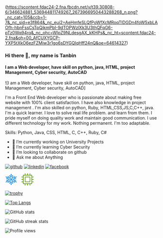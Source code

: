 (https://scontent.fdac24-2.fna.fbcdn.net/v/t39.30808-6/346624881_536944811749267_2673966950443288268_n.png?_nc_cat=105&ccb=1-7&_nc_sid=e3f864&_nc_eui2=AeHmfeSLQfPoWfXcMRoqTlDGDn4foW5xbLAOfh-hbnFssCsTpQikmPbI-9dTOPWzlXk3U3thQFqG6-pTz0Wq94rq&_nc_ohc=WlpZ9NLdesgAX_kKHPs&_nc_ht=scontent.fdac24-2.fna&oh=00_AfCUXYGCP-YXP5tXkO6ezFZMiw3r1go6sDYGQIqHff24nQ&oe=64614327)
### Hi there 👋, my name is Tanbin
#### I am a Web developer, have skill on python, java, HTML, project Management, Cyber security, AutoCAD
![I am a Web developer, have skill on python, java, HTML, project Management, Cyber security, AutoCAD]

I'm a Front End Web developer who is passionate about making free website with 100% client satisfaction. I have also knowledge in project management . I'm also skilled on python, Ruby, HTML,CSS,JS,C,C++, java. I'm a quick learner. I love to solve real life problem. and learn from them. I pride myself on doing quality work and maintain good communication. I use different technology for my work. Nothing permanent. I'm too adaptable.

Skills: Python, Java, CSS, HTML, C, C++, Ruby, C#

- 🔭 I’m currently working on University Projects 
- 🌱 I’m currently learning Cyber Security 
- 👯 I’m looking to collaborate on github 
- 💬 Ask me about Anything 


[<img src='https://cdn.jsdelivr.net/npm/simple-icons@3.0.1/icons/github.svg' alt='github' height='40'>](https://github.com/Tanbin23)  [<img src='https://cdn.jsdelivr.net/npm/simple-icons@3.0.1/icons/linkedin.svg' alt='linkedin' height='40'>](https://www.linkedin.com/in/https://www.linkedin.com/in/tanbin-ahmed-a42a131b7//)  [<img src='https://cdn.jsdelivr.net/npm/simple-icons@3.0.1/icons/facebook.svg' alt='facebook' height='40'>](https://www.facebook.com/https://www.facebook.com/tanvin.ahmed.733/)  

<a href='https://archiveprogram.github.com/'><img src='https://raw.githubusercontent.com/acervenky/animated-github-badges/master/assets/acbadge.gif' width='40' height='40'></a> <a href='https://docs.github.com/en/developers'><img src='https://raw.githubusercontent.com/acervenky/animated-github-badges/master/assets/devbadge.gif' width='40' height='40'></a> 

[![trophy](https://github-profile-trophy.vercel.app/?username=Tanbin23)](https://github.com/ryo-ma/github-profile-trophy)

[![Top Langs](https://github-readme-stats.vercel.app/api/top-langs/?username=Tanbin23)](https://github.com/anuraghazra/github-readme-stats)

![GitHub stats](https://github-readme-stats.vercel.app/api?username=Tanbin23&show_icons=true)  

![GitHub streak stats](https://streak-stats.demolab.com/?user=Tanbin23)  

![Profile views](https://gpvc.arturio.dev/Tanbin23)  
